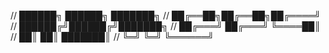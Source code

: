 //  ██████╗ ██████╗ ███████╗
//  ██╔══██╗██╔══██╗██╔════╝
//  ██████╔╝██████╔╝███████╗
//  ██╔═══╝ ██╔═══╝ ╚════██║
//  ██║     ██║     ███████║
//  ╚═╝     ╚═╝     ╚══════╝
